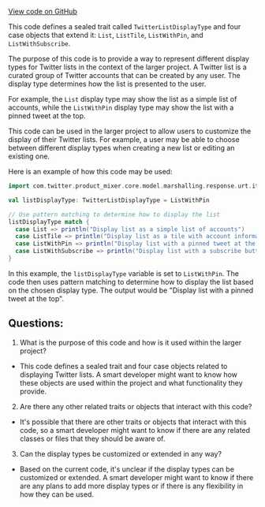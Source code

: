 [View code on GitHub](https://github.com/misbahsy/the-algorithm/product-mixer/core/src/main/scala/com/twitter/product_mixer/core/model/marshalling/response/urt/item/twitter_list/TwitterListDisplayType.scala)

This code defines a sealed trait called `TwitterListDisplayType` and four case objects that extend it: `List`, `ListTile`, `ListWithPin`, and `ListWithSubscribe`. 

The purpose of this code is to provide a way to represent different display types for Twitter lists in the context of the larger project. A Twitter list is a curated group of Twitter accounts that can be created by any user. The display type determines how the list is presented to the user. 

For example, the `List` display type may show the list as a simple list of accounts, while the `ListWithPin` display type may show the list with a pinned tweet at the top. 

This code can be used in the larger project to allow users to customize the display of their Twitter lists. For example, a user may be able to choose between different display types when creating a new list or editing an existing one. 

Here is an example of how this code may be used:

```scala
import com.twitter.product_mixer.core.model.marshalling.response.urt.item.twitter_list._

val listDisplayType: TwitterListDisplayType = ListWithPin

// Use pattern matching to determine how to display the list
listDisplayType match {
  case List => println("Display list as a simple list of accounts")
  case ListTile => println("Display list as a tile with account information")
  case ListWithPin => println("Display list with a pinned tweet at the top")
  case ListWithSubscribe => println("Display list with a subscribe button")
}
```

In this example, the `listDisplayType` variable is set to `ListWithPin`. The code then uses pattern matching to determine how to display the list based on the chosen display type. The output would be "Display list with a pinned tweet at the top".
## Questions: 
 1. What is the purpose of this code and how is it used within the larger project?
- This code defines a sealed trait and four case objects related to displaying Twitter lists. A smart developer might want to know how these objects are used within the project and what functionality they provide.

2. Are there any other related traits or objects that interact with this code?
- It's possible that there are other traits or objects that interact with this code, so a smart developer might want to know if there are any related classes or files that they should be aware of.

3. Can the display types be customized or extended in any way?
- Based on the current code, it's unclear if the display types can be customized or extended. A smart developer might want to know if there are any plans to add more display types or if there is any flexibility in how they can be used.